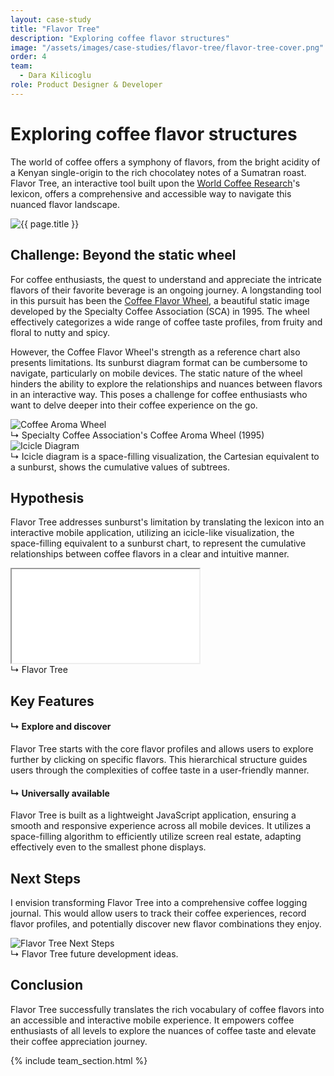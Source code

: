 ```yaml
---
layout: case-study
title: "Flavor Tree"
description: "Exploring coffee flavor structures"
image: "/assets/images/case-studies/flavor-tree/flavor-tree-cover.png"
order: 4
team:
  - Dara Kilicoglu
role: Product Designer & Developer
---
```


<div class="text-block">
    <h1 class="title">Exploring coffee flavor structures</h1>
    <p>The world of coffee offers a symphony of flavors, from the bright acidity of a Kenyan single-origin to the rich chocolatey notes of a Sumatran roast. Flavor Tree, an interactive tool built upon the <a href="https://worldcoffeeresearch.org/resources/sensory-lexicon" class="text-link">World Coffee Research</a>'s lexicon, offers a comprehensive and accessible way to navigate this nuanced flavor landscape.</p>
</div>

<img src="{{ page.image | relative_url }}" alt="{{ page.title }}" class="project-image">

<div class="text-block">
    <h2 class="title">Challenge: Beyond the static wheel</h2>
    <p>For coffee enthusiasts, the quest to understand and appreciate the intricate flavors of their favorite beverage is an ongoing journey. A longstanding tool in this pursuit has been the <a href="https://sca.coffee/research/coffee-tasters-flavor-wheel" class="text-link">Coffee Flavor Wheel</a>, a beautiful static image developed by the Specialty Coffee Association (SCA) in 1995. The wheel effectively categorizes a wide range of coffee taste profiles, from fruity and floral to nutty and spicy.</p>
    <p>However, the Coffee Flavor Wheel's strength as a reference chart also presents limitations. Its sunburst diagram format can be cumbersome to navigate, particularly on mobile devices. The static nature of the wheel hinders the ability to explore the relationships and nuances between flavors in an interactive way. This poses a challenge for coffee enthusiasts who want to delve deeper into their coffee experience on the go.</p>
</div>

<div class="project-dual-image-container">
    <div>
        <div class="image-wrapper">
            <img src="{{ 'assets/images/case-studies/flavor-tree/aroma-wheel.jpg' | relative_url }}" alt="Coffee Aroma Wheel" class="project-image">
        </div>
        <div class="project-caption">↳ Specialty Coffee Association's Coffee Aroma Wheel (1995)</div>
    </div>
    <div>
        <div class="image-wrapper">
            <img src="{{ 'assets/images/case-studies/flavor-tree/icicle-diagram.jpg' | relative_url }}" alt="Icicle Diagram" class="project-image">
        </div>
        <div class="project-caption">↳ Icicle diagram is a space-filling visualization, the Cartesian equivalent to a sunburst, shows the cumulative values of subtrees.</div>
    </div>
</div>

<div class="text-block">
    <h2 class="title">Hypothesis</h2>
    <p>Flavor Tree addresses sunburst's limitation by translating the lexicon into an interactive mobile application, utilizing an icicle-like visualization, the space-filling equivalent to a sunburst chart, to represent the cumulative relationships between coffee flavors in a clear and intuitive manner.</p>
</div>

<div class="project-iframe-container">
    <iframe src="{{ '/assets/apps/flavor-tree/index.html' | relative_url }}" loading="lazy"></iframe>
</div>
<div class="project-caption">↳ Flavor Tree</div>

<div class="text-block">
    <h2 class="title">Key Features</h2>
    <div class="space-y-8">
        <div>
            <h4 class="mb-2">↳ Explore and discover</h4>
            <p>Flavor Tree starts with the core flavor profiles and allows users to explore further by clicking on specific flavors. This hierarchical structure guides users through the complexities of coffee taste in a user-friendly manner.</p>
        </div>
        <div>
            <h4 class="mb-2">↳ Universally available</h4>
            <p>Flavor Tree is built as a lightweight JavaScript application, ensuring a smooth and responsive experience across all mobile devices. It utilizes a space-filling algorithm to efficiently utilize screen real estate, adapting effectively even to the smallest phone displays.</p>
        </div>
    </div>
</div>

<div class="text-block">
    <h2 class="title">Next Steps</h2>
    <p>I envision transforming Flavor Tree into a comprehensive coffee logging journal. This would allow users to track their coffee experiences, record flavor profiles, and potentially discover new flavor combinations they enjoy.</p>
</div>

<div>
    <div class="image-wrapper">
        <img src="{{ 'assets/images/case-studies/flavor-tree/flavor-tree-next.jpg' | relative_url }}" alt="Flavor Tree Next Steps" class="project-image">
    </div>
    <div class="project-caption">↳ Flavor Tree future development ideas.</div>
</div>

<div class="text-block">
    <h2 class="title">Conclusion</h2>
    <p>Flavor Tree successfully translates the rich vocabulary of coffee flavors into an accessible and interactive mobile experience. It empowers coffee enthusiasts of all levels to explore the nuances of coffee taste and elevate their coffee appreciation journey.</p>
</div>

{% include team_section.html %}
